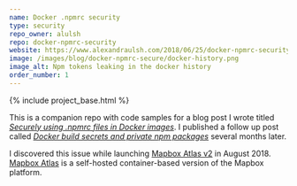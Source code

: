 ```yaml
---
name: Docker .npmrc security
type: security
repo_owner: alulsh
repo: docker-npmrc-security
website: https://www.alexandraulsh.com/2018/06/25/docker-npmrc-security/
image: /images/blog/docker-npmrc-secure/docker-history.png
image_alt: Npm tokens leaking in the docker history
order_number: 1
---
```


{% include project_base.html %}

This is a companion repo with code samples for a blog post I wrote titled _[Securely using .npmrc files in Docker images](https://www.alexandraulsh.com/2018/06/25/docker-npmrc-security/)_. I published a follow up post called _[Docker build secrets and private npm packages](https://www.alexandraulsh.com/2019/02/24/docker-build-secrets-and-npmrc/)_ several months later.

I discovered this issue while launching [Mapbox Atlas v2](https://blog.mapbox.com/atlas-gets-an-upgrade-access-vector-maps-studio-offline-59074b81124a) in August 2018. [Mapbox Atlas](https://www.mapbox.com/atlas) is a self-hosted container-based version of the Mapbox platform.